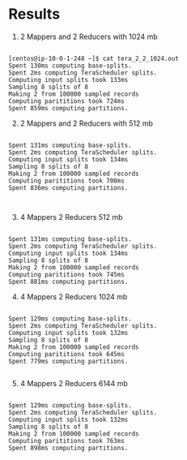 # Results

1. 2 Mappers and 2 Reducers with 1024 mb

```

[centos@ip-10-0-1-248 ~]$ cat tera_2_2_1024.out
Spent 130ms computing base-splits.
Spent 2ms computing TeraScheduler splits.
Computing input splits took 133ms
Sampling 8 splits of 8
Making 2 from 100000 sampled records
Computing parititions took 724ms
Spent 859ms computing partitions.

```

2. 2 Mappers and 2 Reducers with 512 mb

```

Spent 131ms computing base-splits.
Spent 2ms computing TeraScheduler splits.
Computing input splits took 134ms
Sampling 8 splits of 8
Making 2 from 100000 sampled records
Computing parititions took 700ms
Spent 836ms computing partitions.



```

3. 4 Mappers 2 Reducers 512 mb

```

Spent 131ms computing base-splits.
Spent 2ms computing TeraScheduler splits.
Computing input splits took 134ms
Sampling 8 splits of 8
Making 2 from 100000 sampled records
Computing parititions took 745ms
Spent 881ms computing partitions.

```
4. 4 Mappers 2 Reducers 1024 mb

```

Spent 129ms computing base-splits.
Spent 2ms computing TeraScheduler splits.
Computing input splits took 132ms
Sampling 8 splits of 8
Making 2 from 100000 sampled records
Computing parititions took 645ms
Spent 779ms computing partitions.


```

5. 4 Mappers 2 Reducers 6144 mb

```

Spent 129ms computing base-splits.
Spent 2ms computing TeraScheduler splits.
Computing input splits took 132ms
Sampling 8 splits of 8
Making 2 from 100000 sampled records
Computing parititions took 763ms
Spent 898ms computing partitions.

```